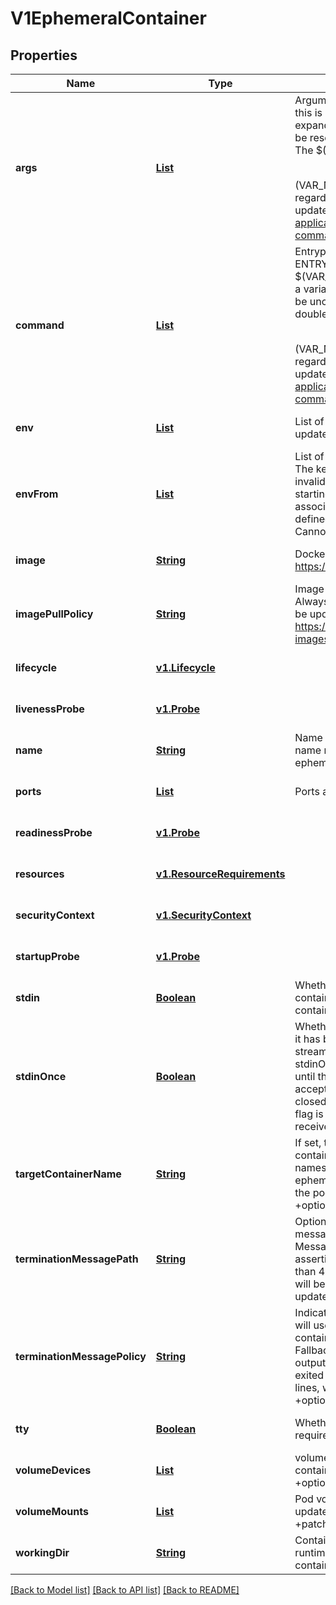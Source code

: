 # V1EphemeralContainer
## Properties

Name | Type | Description | Notes
------------ | ------------- | ------------- | -------------
**args** | [**List**](string.md) | Arguments to the entrypoint. The docker image&#39;s CMD is used if this is not provided. Variable references $(VAR_NAME) are expanded using the container&#39;s environment. If a variable cannot be resolved, the reference in the input string will be unchanged. The $(VAR_NAME) syntax can be escaped with a double $$, ie: $$(VAR_NAME). Escaped references will never be expanded, regardless of whether the variable exists or not. Cannot be updated. More info: https://kubernetes.io/docs/tasks/inject-data-application/define-command-argument-container/#running-a-command-in-a-shell +optional | [optional] [default to null]
**command** | [**List**](string.md) | Entrypoint array. Not executed within a shell. The docker image&#39;s ENTRYPOINT is used if this is not provided. Variable references $(VAR_NAME) are expanded using the container&#39;s environment. If a variable cannot be resolved, the reference in the input string will be unchanged. The $(VAR_NAME) syntax can be escaped with a double $$, ie: $$(VAR_NAME). Escaped references will never be expanded, regardless of whether the variable exists or not. Cannot be updated. More info: https://kubernetes.io/docs/tasks/inject-data-application/define-command-argument-container/#running-a-command-in-a-shell +optional | [optional] [default to null]
**env** | [**List**](v1.EnvVar.md) | List of environment variables to set in the container. Cannot be updated. +optional +patchMergeKey&#x3D;name +patchStrategy&#x3D;merge | [optional] [default to null]
**envFrom** | [**List**](v1.EnvFromSource.md) | List of sources to populate environment variables in the container. The keys defined within a source must be a C_IDENTIFIER. All invalid keys will be reported as an event when the container is starting. When a key exists in multiple sources, the value associated with the last source will take precedence. Values defined by an Env with a duplicate key will take precedence. Cannot be updated. +optional | [optional] [default to null]
**image** | [**String**](string.md) | Docker image name. More info: https://kubernetes.io/docs/concepts/containers/images | [optional] [default to null]
**imagePullPolicy** | [**String**](string.md) | Image pull policy. One of Always, Never, IfNotPresent. Defaults to Always if :latest tag is specified, or IfNotPresent otherwise. Cannot be updated. More info: https://kubernetes.io/docs/concepts/containers/images#updating-images +optional | [optional] [default to null]
**lifecycle** | [**v1.Lifecycle**](v1.Lifecycle.md) |  | [optional] [default to null]
**livenessProbe** | [**v1.Probe**](v1.Probe.md) |  | [optional] [default to null]
**name** | [**String**](string.md) | Name of the ephemeral container specified as a DNS_LABEL. This name must be unique among all containers, init containers and ephemeral containers. | [optional] [default to null]
**ports** | [**List**](v1.ContainerPort.md) | Ports are not allowed for ephemeral containers. | [optional] [default to null]
**readinessProbe** | [**v1.Probe**](v1.Probe.md) |  | [optional] [default to null]
**resources** | [**v1.ResourceRequirements**](v1.ResourceRequirements.md) |  | [optional] [default to null]
**securityContext** | [**v1.SecurityContext**](v1.SecurityContext.md) |  | [optional] [default to null]
**startupProbe** | [**v1.Probe**](v1.Probe.md) |  | [optional] [default to null]
**stdin** | [**Boolean**](boolean.md) | Whether this container should allocate a buffer for stdin in the container runtime. If this is not set, reads from stdin in the container will always result in EOF. Default is false. +optional | [optional] [default to null]
**stdinOnce** | [**Boolean**](boolean.md) | Whether the container runtime should close the stdin channel after it has been opened by a single attach. When stdin is true the stdin stream will remain open across multiple attach sessions. If stdinOnce is set to true, stdin is opened on container start, is empty until the first client attaches to stdin, and then remains open and accepts data until the client disconnects, at which time stdin is closed and remains closed until the container is restarted. If this flag is false, a container processes that reads from stdin will never receive an EOF. Default is false +optional | [optional] [default to null]
**targetContainerName** | [**String**](string.md) | If set, the name of the container from PodSpec that this ephemeral container targets. The ephemeral container will be run in the namespaces (IPC, PID, etc) of this container. If not set then the ephemeral container is run in whatever namespaces are shared for the pod. Note that the container runtime must support this feature. +optional | [optional] [default to null]
**terminationMessagePath** | [**String**](string.md) | Optional: Path at which the file to which the container&#39;s termination message will be written is mounted into the container&#39;s filesystem. Message written is intended to be brief final status, such as an assertion failure message. Will be truncated by the node if greater than 4096 bytes. The total message length across all containers will be limited to 12kb. Defaults to /dev/termination-log. Cannot be updated. +optional | [optional] [default to null]
**terminationMessagePolicy** | [**String**](string.md) | Indicate how the termination message should be populated. File will use the contents of terminationMessagePath to populate the container status message on both success and failure. FallbackToLogsOnError will use the last chunk of container log output if the termination message file is empty and the container exited with an error. The log output is limited to 2048 bytes or 80 lines, whichever is smaller. Defaults to File. Cannot be updated. +optional | [optional] [default to null]
**tty** | [**Boolean**](boolean.md) | Whether this container should allocate a TTY for itself, also requires &#39;stdin&#39; to be true. Default is false. +optional | [optional] [default to null]
**volumeDevices** | [**List**](v1.VolumeDevice.md) | volumeDevices is the list of block devices to be used by the container. +patchMergeKey&#x3D;devicePath +patchStrategy&#x3D;merge +optional | [optional] [default to null]
**volumeMounts** | [**List**](v1.VolumeMount.md) | Pod volumes to mount into the container&#39;s filesystem. Cannot be updated. +optional +patchMergeKey&#x3D;mountPath +patchStrategy&#x3D;merge | [optional] [default to null]
**workingDir** | [**String**](string.md) | Container&#39;s working directory. If not specified, the container runtime&#39;s default will be used, which might be configured in the container image. Cannot be updated. +optional | [optional] [default to null]

[[Back to Model list]](../README.md#documentation-for-models) [[Back to API list]](../README.md#documentation-for-api-endpoints) [[Back to README]](../README.md)

